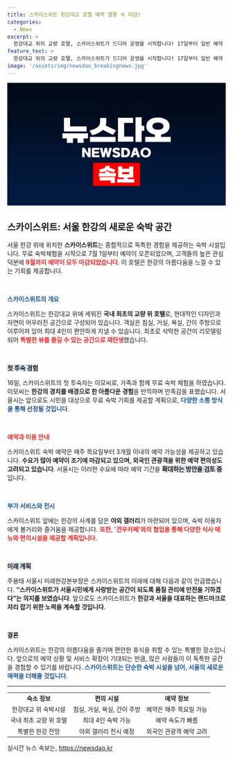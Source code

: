 ```yaml
---
title: 스카이스위트 한강대교 호텔 예약 열풍 속 마감!
categories:
  - News
excerpt: >
  한강대교 위의 교량 호텔, 스카이스위트가 드디어 운영을 시작합니다! 17일부터 일반 예약 가능, 4일 만에 9월 예약 마감! 놀라운 경관과 특별한 무료 숙박 기회까지 놓치지 마세요!
feature_text: >
  한강대교 위의 교량 호텔, 스카이스위트가 드디어 운영을 시작합니다! 17일부터 일반 예약 가능, 4일 만에 9월 예약 마감! 놀라운 경관과 특별한 무료 숙박 기회까지 놓치지 마세요!
image: '/assets/img/newsdao_breakingnews.jpg'
---
```


<p><img src="/assets/img/newsdao_breakingnews.jpg" alt="bookingtag 속보" /></p>

<h2 data-ke-size="size26">스카이스위트: 서울 한강의 새로운 숙박 공간</h2>

<p data-ke-size="size16">서울 한강 위에 위치한 <b>스카이스위트</b>는 종합적으로 독특한 경험을 제공하는 숙박 시설입니다. 무료 숙박체험을 시작으로 7월 1일부터 예약이 오픈되었으며, 고객들의 높은 관심 덕분에 <b><span style="color: #ee2323;">9월까지 예약이 모두 마감되었습니다</span></b>. 이 호텔은 한강의 아름다움을 느낄 수 있는 기회를 제공합니다.</p>

<p data-ke-size="size16">&nbsp;</p>

<p><b><span style="color: #1a5490;">스카이스위트의 개요</span></b></p>

<p data-ke-size="size16">스카이스위트는 한강대교 위에 세워진 <b>국내 최초의 교량 위 호텔</b>로, 현대적인 디자인과 자연이 어우러진 공간으로 구성되어 있습니다. 객실은 침실, 거실, 욕실, 간이 주방으로 이루어져 있어 최대 4인이 편안하게 지낼 수 있습니다. 최초로 삭막한 공간이 리모델링되어 <b><span style="color: #ee2323;">특별한 뷰를 즐길 수 있는 공간으로 재탄생</span></b>했습니다.</p>

<p data-ke-size="size16">&nbsp;</p>

<p><b><span style="background-color: #21538527;">첫 투숙 경험</span></b></p>

<p data-ke-size="size16">16일, 스카이스위트의 첫 투숙자는 이모씨로, 가족과 함께 무료 숙박 체험을 하였습니다. 이모씨는 <b>한강의 경치를 배경으로 한 아름다운 경험</b>을 만끽하며 만족감을 표했습니다. 서울시는 앞으로도 시민을 대상으로 무료 숙박 기회를 제공할 계획으로, <b><span style="color: #1a5490;">다양한 소통 방식을 통해 선정될 것입니다</span></b>.</p>

<p data-ke-size="size16">&nbsp;</p>

<p><b><span style="color: #ee2323;">예약과 이용 안내</span></b></p>

<p data-ke-size="size16">스카이스위트 숙박 예약은 매주 목요일부터 3개월 이내의 예약 가능성을 제공하고 있습니다. <b>수요가 많아 예약이 조기에 마감되고 있으며, 외국인 관광객을 위한 예약 편의성도 고려되고 있습니다</b>. 서울시는 이러한 수요에 따라 예약 기간을 <b><span style="background-color: #21538527;">확대하는 방안을 검토 중</span></b>입니다.</p>

<p data-ke-size="size16">&nbsp;</p>

<p><b><span style="color: #1a5490;">부가 서비스와 전시</span></b></p>

<p data-ke-size="size16">스카이스위트 앞에는 한강의 사계를 담은 <b>야외 갤러리</b>가 마련되어 있으며, 숙박 이용자에게 볼거리와 즐거움을 제공합니다. <b><span style="color: #ee2323;">또한, '견우카페'와의 협업을 통해 다양한 식사 메뉴와 편의시설을 제공할 계획입니다</span></b>.</p>

<p data-ke-size="size16">&nbsp;</p>

<p><b><span style="background-color: #21538527;">미래 계획</span></b></p>

<p data-ke-size="size16">주용태 서울시 미래한강본부장은 스카이스위트의 미래에 대해 다음과 같이 언급했습니다. <b>“스카이스위트가 서울시민에게 사랑받는 공간이 되도록 품질 관리에 만전을 기하겠다”는 의지를 보였습니다</b>. 앞으로도 스카이스위트가 <b>한강과 서울을 대표하는 랜드마크로 자리 잡기 위한 노력을 계속할 것입니다</b>.</p>

<p data-ke-size="size16">&nbsp;</p>

<p><b>결론</b></p>

<p data-ke-size="size16">스카이스위트는 한강의 아름다움을 즐기며 편안한 휴식을 취할 수 있는 특별한 장소입니다. 앞으로의 예약 상황 및 서비스 확장이 기대되는 만큼, 많은 사람들이 이 독특한 공간을 경험할 수 있기를 바랍니다. <b><span style="color: #1a5490;">스카이스위트는 단순한 숙박 시설을 넘어, 서울의 새로운 매력을 더해줄 것입니다</span></b>.</p>

<hr>

<table style="width: 100%;">
  <tr>
    <td style="text-align: center; height: 17px;"><b>숙소 정보</b></td>
    <td style="text-align: center; height: 17px;"><b>편의 시설</b></td>
    <td style="text-align: center; height: 17px;"><b>예약 정보</b></td>
  </tr>
  <tr>
    <td style="text-align: center; height: 17px;">한강대교 위 숙박시설</td>
    <td style="text-align: center; height: 17px;">침실, 거실, 욕실, 간이 주방</td>
    <td style="text-align: center; height: 17px;">예약은 매주 목요일 가능</td>
  </tr>
  <tr>
    <td style="text-align: center; height: 17px;">국내 최초 교량 위 호텔</td>
    <td style="text-align: center; height: 17px;">최대 4인 숙박 가능</td>
    <td style="text-align: center; height: 17px;">예약 속도가 빠름</td>
  </tr>
  <tr>
    <td style="text-align: center; height: 17px;">특별한 한강 전망</td>
    <td style="text-align: center; height: 17px;">야외 갤러리 전시 예정</td>
    <td style="text-align: center; height: 17px;">외국인 관광객 예약 고려</td>
  </tr>
</table>
실시간 뉴스 속보는, <a href="https://newsdao.kr" rel="dofollow">https://newsdao.kr</a>


